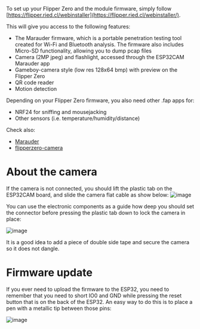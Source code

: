 To set up your Flipper Zero and the module firmware, simply follow [https://flipper.ried.cl/webinstaller](https://flipper.ried.cl/webinstaller/).

This will give you access to the following features:

- The Marauder firmware, which is a portable penetration testing tool created for Wi-Fi and Bluetooth analysis. The firmware also includes Micro-SD functionality, allowing you to dump pcap files
- Camera (2MP jpeg) and flashlight, accessed through the ESP32CAM Marauder app
- Gameboy-camera style (low res 128x64 bmp) with preview on the Flipper Zero
- QR code reader
- Motion detection

Depending on your Flipper Zero firmware, you also need other .fap apps for:

- NRF24 for sniffing and mousejacking
- Other sensors (i.e. temperature/humidity/distance)

Check also:

- [Marauder](https://github.com/justcallmekoko/ESP32Marauder)
- [flipperzero-camera](https://github.com/Z4urce/flipperzero-camera)

# About the camera

If the camera is not connected, you should lift the plastic tab on the ESP32CAM board, and slide the camera flat cable as show below:
![image](https://user-images.githubusercontent.com/1091420/220083851-cf85147a-3890-43d9-a3cf-b954190847e1.png)

You can use the electronic components as a guide how deep you should set the connector before pressing the plastic tab down to lock the camera in place:

![image](https://user-images.githubusercontent.com/1091420/220084163-56ceb266-47a0-4e5b-be3f-5b908d7cd519.png)

It is a good idea to add a piece of double side tape and secure the camera so it does not dangle. 

# Firmware update

If you ever need to upload the firmware to the ESP32, you need to remember that you need to short IO0 and GND while pressing the reset button that is on the back of the ESP32. An easy way to do this is to place a pen with a metallic tip between those pins:

![image](https://user-images.githubusercontent.com/1091420/220084674-29188dca-d82f-4003-addf-233cfe5e2c14.png)
